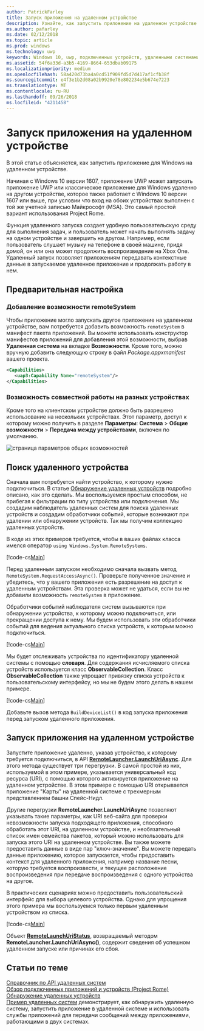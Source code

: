```yaml
---
author: PatrickFarley
title: Запуск приложения на удаленном устройстве
description: Узнайте, как запустить приложение на удаленном устройстве с использованием платформы Project Rome.
ms.author: pafarley
ms.date: 02/12/2018
ms.topic: article
ms.prod: windows
ms.technology: uwp
keywords: Windows 10, uwp, подключенных устройств, удаленными системами, Рим, project rome
ms.assetid: 54f6a33d-a3b5-4169-8664-653dbab09175
ms.localizationpriority: medium
ms.openlocfilehash: 58a420d73ba4a0cd51f909fd5d7d417af1cfb38f
ms.sourcegitcommit: e4f3e1b2d08a02b9920e78e802234e5b674e7223
ms.translationtype: MT
ms.contentlocale: ru-RU
ms.lasthandoff: 09/26/2018
ms.locfileid: "4211458"
---
```

# <a name="launch-an-app-on-a-remote-device"></a>Запуск приложения на удаленном устройстве

В этой статье объясняется, как запустить приложение для Windows на удаленном устройстве.

Начиная с Windows 10 версии 1607, приложение UWP может запускать приложение UWP или классическое приложение для Windows удаленно на другом устройстве, которое также работает с Windows 10 версии 1607 или выше, при условии что вход на обоих устройствах выполнен с той же учетной записью Майкрософт (MSA). Это самый простой вариант использования Project Rome.

Функция удаленного запуска создает удобную пользовательскую среду для выполнения задач, и пользователь может начать выполнять задачу на одном устройстве и завершить на другом. Например, если пользователь слушает музыку на телефоне в своей машине, придя домой, он или она может продолжить воспроизведение на Xbox One. Удаленный запуск позволяет приложениям передавать контекстные данные в запускаемое удаленное приложение и продолжать работу в нем.

## <a name="preliminary-setup"></a>Предварительная настройка

### <a name="add-the-remotesystem-capability"></a>Добавление возможности remoteSystem

Чтобы приложение могло запускать другое приложение на удаленном устройстве, вам потребуется добавить возможность `remoteSystem` в манифест пакета приложений. Вы можете использовать конструктор манифестов приложений для добавления этой возможности, выбрав **Удаленная система** на вкладке **Возможности**. Кроме того, можно вручную добавить следующую строку в файл _Package.appxmanifest_ вашего проекта.

``` xml
<Capabilities>
   <uap3:Capability Name="remoteSystem"/>
</Capabilities>
```

### <a name="enable-cross-device-sharing"></a>Возможность совместной работы на разных устройствах

Кроме того на клиентском устройстве должно быть разрешено использование на нескольких устройствах. Этот параметр, доступ к которому можно получить в разделе **Параметры**: **Система** > **Общие возможности** > **Передача между устройствами**, включен по умолчанию. 

![страница параметров общих возможностей](images/shared-experiences-settings.png)

## <a name="find-a-remote-device"></a>Поиск удаленного устройства

Сначала вам потребуется найти устройство, к которому нужно подключиться. В статье [Обнаружение удаленных устройств](discover-remote-devices.md) подробно описано, как это сделать. Мы воспользуемся простым способом, не прибегая к фильтрации по типу устройства или подключения. Мы создадим наблюдатель удаленных систем для поиска удаленных устройств и создадим обработчики событий, которые возникают при удалении или обнаружении устройств. Так мы получим коллекцию удаленных устройств.

В коде из этих примеров требуется, чтобы в ваших файлах класса имелся оператор `using Windows.System.RemoteSystems`.

[!code-cs[Main](./code/RemoteLaunchScenario/MainPage.xaml.cs#SnippetBuildDeviceList)]

Перед удаленным запуском необходимо сначала вызвать метод `RemoteSystem.RequestAccessAsync()`. Проверьте полученное значение и убедитесь, что у вашего приложения есть разрешение на доступ к удаленным устройствам. Эта проверка может не удаться, если вы не добавили возможность `remoteSystem` в приложение.

Обработчики событий наблюдателя систем вызываются при обнаружении устройства, к которому можно подключиться, или прекращении доступа к нему. Мы будем использовать эти обработчики событий для ведения актуального списка устройств, к которым можно подключиться.

[!code-cs[Main](./code/RemoteLaunchScenario/MainPage.xaml.cs#SnippetEventHandlers)]


Мы будет отслеживать устройства по идентификатору удаленной системы с помощью **словаря**. Для содержания исчисляемого списка устройств используется класс **ObservableCollection**. Класс **ObservableCollection** также упрощает привязку списка устройств к пользовательскому интерфейсу, но мы не будем этого делать в нашем примере.

[!code-cs[Main](./code/RemoteLaunchScenario/MainPage.xaml.cs#SnippetMembers)]

Добавьте вызов метода `BuildDeviceList()` в код запуска приложения перед запуском удаленного приложения.

## <a name="launch-an-app-on-a-remote-device"></a>Запуск приложения на удаленном устройстве

Запустите приложение удаленно, указав устройство, к которому требуется подключиться, в API [**RemoteLauncher.LaunchUriAsync**](https://msdn.microsoft.com/library/windows/apps/windows.system.remotelauncher.launchuriasync.aspx). Для этого метода существует три перегрузки. В самой простой из них, используемой в этом примере, указывается универсальный код ресурса (URI), с помощью которого активируется приложение на удаленном устройстве. В этом примере с помощью URI открывается приложение "Карты" на удаленной системе с трехмерным представлением башни Спейс-Нидл.

Другие перегрузки **RemoteLauncher.LaunchUriAsync** позволяют указывать такие параметры, как URI веб-сайта для проверки невозможности запуска подходящего приложения, способного обработать этот URI, на удаленном устройстве, и необязательный список имен семейства пакетов, который можно использовать для запуска этого URI на удаленном устройстве. Вы также можете предоставить данные в виде пар "ключ-значение". Вы можете передать данные приложению, которое запускается, чтобы предоставить контекст для удаленного приложения, например название песни, которую требуется воспроизвести, и текущее расположение воспроизведения при передаче воспроизведения с одного устройства на другое.

В практических сценариях можно предоставить пользовательский интерфейс для выбора целевого устройства. Однако для упрощения этого примера мы воспользуемся только первым удаленным устройством из списка.

[!code-cs[Main](./code/RemoteLaunchScenario/MainPage.xaml.cs#SnippetRemoteUriLaunch)]

Объект [**RemoteLaunchUriStatus**](https://msdn.microsoft.com/library/windows/apps/windows.system.remotelaunchuristatus.aspx), возвращаемый методом **RemoteLauncher.LaunchUriAsync()**, содержит сведения об успешном удаленном запуске или причинах его сбоя.

## <a name="related-topics"></a>Статьи по теме

[Справочник по API удаленных систем](https://msdn.microsoft.com/library/windows/apps/Windows.System.RemoteSystems)  
[Обзор подключенных приложений и устройств (Project Rome)](connected-apps-and-devices.md)  
[Обнаружение удаленных устройств](discover-remote-devices.md)  
[Пример удаленных систем](https://github.com/Microsoft/Windows-universal-samples/tree/dev/Samples/RemoteSystems) демонстрирует, как обнаружить удаленную систему, запустить приложение в удаленной системе и использовать службы приложений для передачи сообщений между приложениями, работающими в двух системах.
